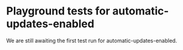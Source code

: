# Playground tests for automatic-updates-enabled
We are still awaiting the first test run for automatic-updates-enabled.
